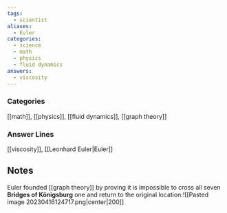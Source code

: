 ```yaml
---
tags:
  - scientist
aliases:
  - Euler
categories:
  - science
  - math
  - physics
  - fluid dynamics
answers:
  - viscosity
---
```

### Categories
[[math]], [[physics]], [[fluid dynamics]], [[graph theory]]
### Answer Lines
[[viscosity]], [[Leonhard Euler|Euler]]
## Notes
Euler founded [[graph theory]] by proving it is impossible to cross all seven **Bridges of Königsburg** one and return to the original location:![[Pasted image 20230416124717.png|center|200]]
